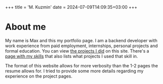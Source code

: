 +++
title = 'M. Kuzmin'
date = 2024-07-09T14:09:35+03:00
+++

# About me

My name is Max and this my portfolio page. I am a backend developer with work experience from paid employment,
internships, personal projects and formal education. You can view [the projects I did](/projects) on this site. There's
a [page with my skills](/skills) that also lists what projects I used that skill in. 

The format of this website allows for more verbosity than the 1-2 pages the resume allows for. I tried to provide some
more details regarding my experience on the project pages.
